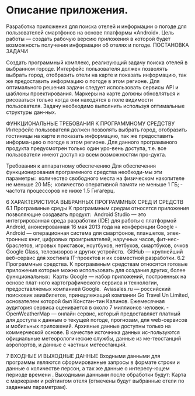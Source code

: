 # Описание приложения.
Разработка приложения для поиска отелей и информации о погоде для пользователей смартфонов на основе платформы «Android». 
 Цель работы — создать рабочую версию приложения в которой будет возможность получения информации об отелях и погоде. 
ПОСТАНОВКА ЗАДАЧИ
 
 Создать программный комплекс, реализующий задачу поиска отелей в выбранном городе.
 Интерфейс пользователя должен позволять выбрать город, отобразить отели на карте и показать информацию, так же предоставить информацию   о погоде в этом регионе.
 Для оптимального решения задачи следует использовать сервисы API и шаблоны проектирования.
 Маркеры на карте должны обновляться и рисоваться только когда они находятся в поле видимости пользователя.
 Задачу необходимо выполнить используя оптимальные структуры дан-ных.

 ФУНКЦИОНАЛЬНЫЕ ТРЕБОВАНИЯ К ПРОГРАММНОМУ СРЕДСТВУ
Интерфейс пользователя должен позволять выбрать город, отобразить гостиницы на карте и показать информацию, так же предоставить информа-цию о погоде в этом регионе.
Для данного программного продукта предусмотрен только один уро-вень доступа, т.е. все пользователи имеют доступ ко всем возможностям про-дукта.

 Требования к аппаратному обеспечению
Для обеспечения функционирования программного средства необходи-мы эти параметры:
­	количество свободного места на физическом накопителе не меньше 20 МБ;
­	количество оперативной памяти не меньше 1 ГБ;
­	частота процессоров не ниже 1.5 Гигагерц.

6	ХАРАКТЕРИСТИКА ВЫБРАННЫХ ПРОГРАММНЫХ СРЕД И СРЕДСТВ
6.1	Программные среды
К программным средам относятся приложения позволяющие создавать продукт:
­	Android Studio — это интегрированная среда разработки (IDE) для работы с платформой Android, анонсированная 16 мая 2013 года на конференции Google 
­	Android — операционная система для смартфонов, планшетов, элек-тронных книг, цифровых проигрывателей, наручных часов, фит-нес-браслетов, игровых приставок, ноутбуков, нетбуков, смартбуков, очков Google Glass, телевизоров и других устройств.
­	GitHub — крупнейший веб-сервис для хостинга IT-проектов и их совместной разработки.
6.2	Программные средства.
К программным средствам относятся готовые приложения которые можно использовать для создания других, более функциональных:
­	Карты Google — набор приложений, построенных на основе плат-ного картографического сервиса и технологии, предоставляемых компанией Google. 
­	Aviasales.ru — российский поисковик авиабилетов, принадлежащий компании Go Travel Un Limited, основателем которой был Констан-тин Калинов. Ежемесячная аудитория сервиса оценивается в около 7 миллионов человек. 
­	OpenWeatherMap — онлайн сервис, который предоставляет платный для доступа к данным о текущей погоде, прогнозам, для web-сервисов и мобильных приложений. Архивные данные доступны только на коммерческой основе. В качестве источника данных ис-пользуются официальные метеорологические службы, данные из ме-теостанций аэропортов, и данные с частных метеостанций.

7	ВХОДНЫЕ И ВЫХОДНЫЕ ДАННЫЕ
Входными данными для программы являются сформированные запросы в формате строки и данные о количестве персон, а так же данные о интересу-ющем периоде времени .
Выходными данными после обработки будут:
Карта с маркерами и рейтингом отеля (отмечены будут выбранные отели по заданным параметрам). 

